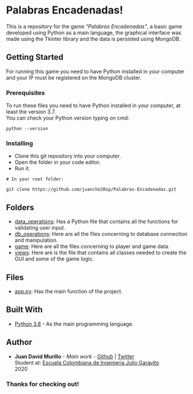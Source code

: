 # Palabras Encadenadas!

This is a repository for the game *"Palabras Encadenadas"*, a basic game developed using 
Python as a main language,
the graphical interface was made using the Tkinter library 
and the data is persisted using MongoDB.

## Getting Started

For running this game you need to have Python installed in your computer 
and your IP must be registered on the MongoDB cluster.

### Prerequisites
To run these files you need to have Python installed in your computer, at least the version 3.7. <br/>
You can check your Python version typing on cmd:

```
python --version
```

### Installing
- Clone this git repository into your computer.
- Open the folder in your code editor.
- Run it.

```
# In your root folder:

git clone https://github.com/juancho20sp/Palabras-Encadenadas.git

```
## Folders
 - [data_operations](https://github.com/juancho20sp/Palabras-Encadenadas/tree/master/files/data_operations): 
    Has a Python file that contains all the functions for validating user input.
  - [db_operations](https://github.com/juancho20sp/Palabras-Encadenadas/tree/master/files/data_operations):
    Here are all the files concerning to database connection and manipulation.
  - [game](https://github.com/juancho20sp/Palabras-Encadenadas/tree/master/files/game):
    Here are all the files concerning to player and game data.
  - [views](https://github.com/juancho20sp/Palabras-Encadenadas/tree/master/files/views):
    Here are is the file that contains all classes needed to create the GUI
    and some of the game logic.

## Files
- [app.py](https://github.com/juancho20sp/Palabras-Encadenadas/blob/master/files/app.py): Has the main function of the project.
  




## Built With

* [Python 3.8](https://www.python.org/) - As the main programming language.



## Author

* **Juan David Murillo** - *Main work* - [Github](https://github.com/juancho20sp) | [Twitter](https://twitter.com/juancho20sp)<br/>
Student at: [Escuela Colombiana de Ingeniería Julio Garavito](https://www.escuelaing.edu.co/es/) <br/>
2020 





### Thanks for checking out!


